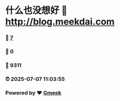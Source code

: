 # 什么也没想好 :link: http://blog.meekdai.com 
### :page_facing_up: [7](http://blog.meekdai.com/tag.html) 
### :speech_balloon: 0 
### :hibiscus: 9311 
### :alarm_clock: 2025-07-07 11:03:55 
### Powered by :heart: [Gmeek](https://github.com/Meekdai/Gmeek)
